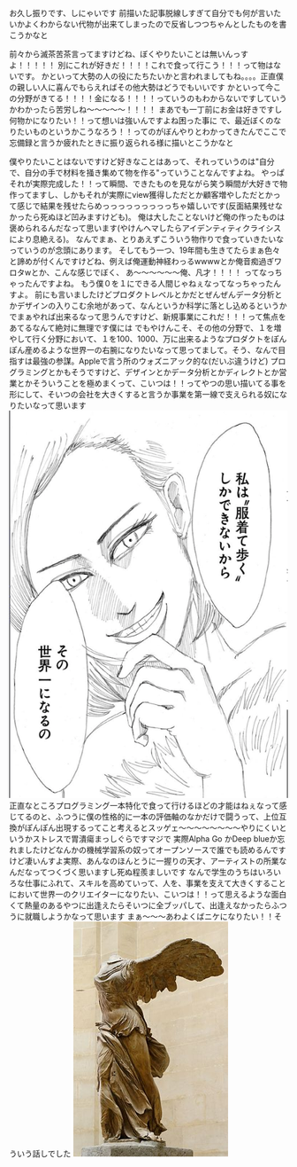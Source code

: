 お久し振りです、しにゃいです
前描いた記事脱線しすぎて自分でも何が言いたいかよくわからない代物が出来てしまったので反省しつつちゃんとしたものを書こうかなと

前々から滅茶苦茶言ってますけどね、ぼくやりたいことは無いんっすよ！！！！！
別にこれが好きだ！！！！これで食って行こう！！！って物はないです。
かといって大勢の人の役にたちたいかと言われましてもね。。。。正直僕の親しい人に喜んでもらえればその他大勢はどうでもいいです
かといって今この分野がきてる！！！！金になる！！！！っていうのもわからないですしていうかわかったら苦労しね〜〜〜〜〜！！！！
まあでも一丁前にお金は好きですし何物かになりたい！！って想いは強いんですよね困った事に
で、最近ぼくのなりたいものというかこうなろう！！ってのがぼんやりとわかってきたんでここで忘備録と言うか疲れたときに振り返られる様に描いとこうかなと

僕やりたいことはないですけど好きなことはあって、それっていうのは"自分で、自分の手で材料を掻き集めて物を作る"っていうことなんですよね。
やっぱそれが実際完成した！！って瞬間、できたものを見ながら笑う瞬間が大好きで物作ってますし、しかもそれが実際にview獲得しただとか顧客増やしただとかって感じで結果を残せたらめっっっっっっっっっちゃ嬉しいです(反面結果残せなかったら死ぬほど凹みますけども)。
俺は大したことないけど俺の作ったものは褒められるんだなって思います(やけんヘマしたらアイデンティティクライシスにより息絶える)。
なんでまぁ、とりあえずこういう物作りで食っていきたいなっていうのが念頭にあります。
そしてもう一つ、19年間も生きてたらまぁ色々と諦めが付くんですけどね、例えば俺運動神経わっるwwwwとか俺音痴過ぎワロタwとか、こんな感じでぼく、
あ〜〜〜〜〜〜俺、凡才！！！！
ってなっちゃったんですよね。
もう僕０を１にできる人間じゃねぇなってなっちゃったんすよ。
前にも言いましたけどプロダクトレベルとかだとぜんぜんデータ分析とかデザインの入りこむ余地があって、なんというか科学に落とし込めるというかでまぁやれば出来るなって思うんですけど、新規事業にこれだ！！！って焦点をあてるなんて絶対に無理です僕には
でもやけんこそ、その他の分野で、１を増やして行く分野において、１を100、1000、万に出来るようなプロダクトをぽんぽん産めるような世界一の右腕になりたいなって思ってまして。そう、なんで目指すは最強の参謀。Appleで言う所のウォズニアック的な(だいぶ違うけど)
プログラミングとかもそうですけど、デザインとかデータ分析とかディレクトとか営業とかそういうことを極めまくって、こいつは！！ってやつの思い描いてる事を形にして、そいつの会社を大きくすると言うか事業を第一線で支えられる奴になりたいなって思います
<img src="/static/10-1.png" />
正直なところプログラミング一本特化で食って行けるほどの才能はねぇなって感じてるのと、ふつうに僕の性格的に一本の評価軸のなかだけで闘うって、上位互換がぽんぽん出現するってこと考えるとスッゲェ〜〜〜〜〜〜〜〜やりにくいというかストレスで胃潰瘍まっしぐらですマジで
実際Alpha Go かDeep blueか忘れましたけどなんかの機械学習系の奴ってオープンソースで誰でも読めるんですけど凄いんすよ実際、あんなのほんとうに一握りの天才、アーティストの所業なんだなってつくづく思いますし死ぬ程羨ましいです
なんで学生のうちはいろいろな仕事にふれて、スキルを高めていって、人を、事業を支えて大きくすることにおいて世界一のクリエイターになりたい、こいつは！！って思えるような面白くて熱量のあるやつに出逢えたらそいつに全ブッパして、出逢えなかったらふつうに就職しようかなって思います
まぁ〜〜〜あわよくばニケになりたい！！そういう話しでした
<img src="/static/10-2.jpg" />